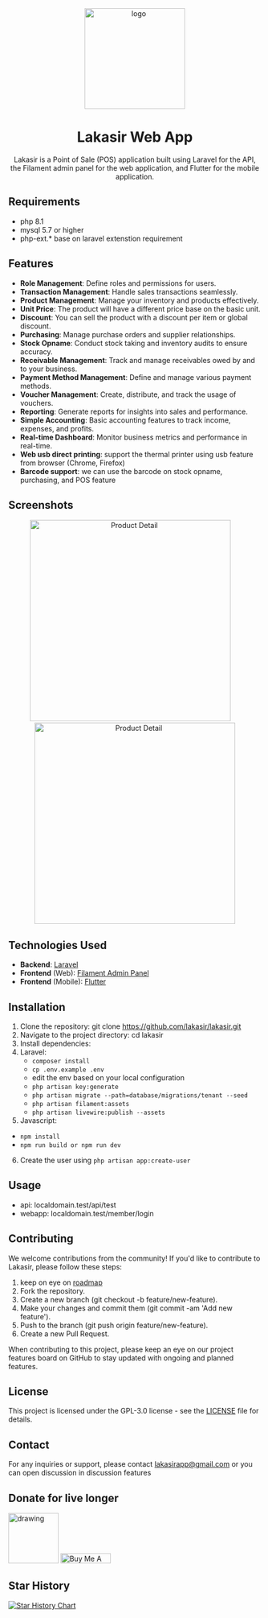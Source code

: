 <div align="center">

  <img src="https://lakasir.com/assets/logo/image.png" alt="logo" width="200" height="auto" />
  <h1>Lakasir Web App</h1>

  <p> Lakasir is a Point of Sale (POS) application built using Laravel for the API, the Filament admin panel for the web application, and Flutter for the mobile application. </p>
  
</div>

## Requirements
* php 8.1
* mysql 5.7 or higher
* php-ext.* base on laravel extenstion requirement


## Features
- **Role Management**: Define roles and permissions for users.
- **Transaction Management**: Handle sales transactions seamlessly.
- **Product Management**: Manage your inventory and products effectively.
- **Unit Price**: The product will have a different price base on the basic unit.
- **Discount**: You can sell the product with a discount per item or global discount.
- **Purchasing**: Manage purchase orders and supplier relationships.
- **Stock Opname**: Conduct stock taking and inventory audits to ensure accuracy.
- **Receivable Management**: Track and manage receivables owed by and to your business.
- **Payment Method Management**: Define and manage various payment methods.
- **Voucher Management**: Create, distribute, and track the usage of vouchers.
- **Reporting**: Generate reports for insights into sales and performance.
- **Simple Accounting**: Basic accounting features to track income, expenses, and profits.
- **Real-time Dashboard**: Monitor business metrics and performance in real-time.
- **Web usb direct printing**: support the thermal printer using usb feature from browser (Chrome, Firefox)
- **Barcode support**: we can use the barcode on stock opname, purchasing, and POS feature

## Screenshots

<div style="display:inline-block" align="center">
  <img src="./readme/Screenshot/cashier-menu.png" alt="Product Detail" width="400" />
  &emsp;
  <img src="./readme/Screenshot/product-detail.png" alt="Product Detail" width="400"/>  
</div>
<!-- ![Lakasir Screenshot](./readme/Screenshot/product-detail.png) -->

## Technologies Used
* **Backend**: [Laravel](https://laravel.com)
* **Frontend** (Web): [Filament Admin Panel](https://filamentphp.com)
* **Frontend** (Mobile): [Flutter](https://flutter.github.io)

## Installation
1. Clone the repository: git clone https://github.com/lakasir/lakasir.git
2. Navigate to the project directory: cd lakasir
3. Install dependencies:
4. Laravel:
   * `composer install`
   * `cp .env.example .env`
   * edit the env based on your local configuration
   * `php artisan key:generate`
   * `php artisan migrate --path=database/migrations/tenant --seed`
   * `php artisan filament:assets`
   * `php artisan livewire:publish --assets`
5. Javascript:
  * `npm install`
  * `npm run build or npm run dev`
6. Create the user using `php artisan app:create-user`

## Usage
* api: localdomain.test/api/test
* webapp: localdomain.test/member/login

## Contributing

We welcome contributions from the community! If you'd like to contribute to Lakasir, please follow these steps:

1. keep on eye on [roadmap](https://github.com/orgs/lakasir/discussions/321)
2. Fork the repository.
3. Create a new branch (git checkout -b feature/new-feature). 
4. Make your changes and commit them (git commit -am 'Add new feature').
5. Push to the branch (git push origin feature/new-feature).
6. Create a new Pull Request.
   
When contributing to this project, please keep an eye on our project features board on GitHub to stay updated with ongoing and planned features.

## License
This project is licensed under the GPL-3.0 license - see the [LICENSE](https://github.com/lakasir/lakasir?tab=GPL-3.0-1-ov-file) file for details.

## Contact
For any inquiries or support, please contact lakasirapp@gmail.com or you can open discussion in discussion features

## Donate for live longer

[<img src="https://trakteer.id/images/v2/trakteer-logo.png" alt="drawing" width="100"/>](https://trakteer.id/sheenazien8/tip?quantity=1)
<a href="https://www.buymeacoffee.com/sheenazien8" target="_blank"><img src="https://cdn.buymeacoffee.com/buttons/v2/default-green.png" alt="Buy Me A Coffee" style="height: 20px !important;width: 100px !important;" ></a>


## Star History

<a href="https://star-history.com/#lakasir/lakasir&Date">
 <picture>
   <source media="(prefers-color-scheme: dark)" srcset="https://api.star-history.com/svg?repos=lakasir/lakasir&type=Date&theme=dark" />
   <source media="(prefers-color-scheme: light)" srcset="https://api.star-history.com/svg?repos=lakasir/lakasir&type=Date" />
   <img alt="Star History Chart" src="https://api.star-history.com/svg?repos=lakasir/lakasir&type=Date" />
 </picture>
</a>
